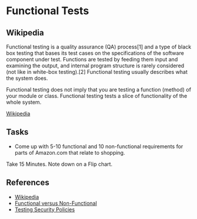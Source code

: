 # Functional Tests

## Wikipedia

Functional testing is a quality assurance (QA) process[1] and a type of black box testing that bases its test cases on the specifications of the software component under test. Functions are tested by feeding them input and examining the output, and internal program structure is rarely considered (not like in white-box testing).[2] Functional testing usually describes what the system does.

Functional testing does not imply that you are testing a function (method) of your module or class. Functional testing tests a slice of functionality of the whole system.

[Wikipedia](https://en.wikipedia.org/wiki/Functional_testing)


## Tasks

* Come up with 5-10 functional and 10 non-functional requirements for parts of Amazon.com that relate to shopping.

Take 15 Minutes. Note down on a Flip chart.

## 




## References

* [Wikipedia](https://en.wikipedia.org/wiki/Functional_testing)
* [Functional versus Non-Functional](http://reqtest.com/requirements-blog/functional-vs-non-functional-requirements/)
* [Testing Security Policies](http://www.irisa.fr/triskell/publis/2007/letraon07a.pdf)

